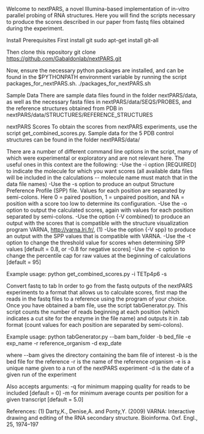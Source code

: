 Welcome to nextPARS, a novel Illumina-based implementation of in-vitro parallel probing of RNA structures.
Here you will find the scripts necessary to produce the scores described in our paper from fastq files obtained during the experiment.

Install Prerequisites
First install git
sudo apt-get install git-all

Then clone this repository
git clone https://github.com/Gabaldonlab/nextPARS.git

Now, ensure the necessary python packages are installed, and can be found in the $PYTHONPATH environment variable by running the script packages_for_nextPARS.sh.
  ./packages_for_nextPARS.sh



Sample Data
There are sample data files found in the folder nextPARS/data, as well as the necessary fasta files in nextPARS/data/SEQS/PROBES, and the reference structures obtained from PDB in nextPARS/data/STRUCTURES/REFERENCE_STRUCTURES



nextPARS Scores
To obtain the scores from nextPARS experiments, use the script get_combined_scores.py. Sample data for the 5 PDB control structures can be found in the folder nextPARS/data/

There are a number of different command line options in the script, many of which were experimental or exploratory and are not relevant here. The useful ones in this context are the following:
  -Use the -i option [REQUIRED] to indicate the molecule for which you want scores (all available data files will be included in the calculations -- molecule name must match that in the data file names)
  -Use the -s option to produce an output Structure Preference Profile (SPP) file. Values for each position are separated by semi-colons.
     Here 0 = paired position, 1 = unpaired position, and NA = position with a score too low to determine its configuration.
  -Use the -o option to output the calculated scores, again with values for each position separated by semi-colons.
  -Use the option {-V combined} to produce an output with the scores that is compatible with the structure visualization program VARNA, http://varna.lri.fr/, (1)
  -Use the option {-V spp} to produce an output with the SPP values that is compatible with VARNA.
  -Use the -t option to change the threshold value for scores when determining SPP values [default = 0.8, or -0.8 for negative scores]
  -Use the -c option to change the percentile cap for raw values at the beginning of calculations [default = 95]

Example usage:
  python get_combined_scores.py -i TETp4p6 -s



Convert fastq to tab
In order to go from the fastq outputs of the nextPARS experiments to a format that allows us to calculate scores, first map the reads in the fastq files to a reference using the program of your choice.
Once you have obtained a bam file, use the script tabGenerator.py.
This script counts the number of reads beginning at each position (which indicates a cut site for the enzyme in the file name) and outputs it 
in .tab format (count values for each position are separated by semi-colons).

Example usage:
  python tabGenerator.py --bam bam_folder -b bed_file -e exp_name -r reference_organism -d exp_date

where 
  --bam gives the directory containing the bam file of interest
  -b is the bed file for the reference
  -r is the name of the reference organism
  -e is a unique name given to a run of the nextPARS experiment
  -d is the date of a given run of the experiment

Also accepts arguments: 
  -q for minimum mapping quality for reads to be included [default = 0]
  -m for minimum average counts per position for a given transcript [default = 5.0]





References:
(1) Darty,K., Denise,A. and Ponty,Y. (2009) VARNA: Interactive drawing and editing of the RNA secondary structure. Bioinforma. Oxf. Engl., 25, 1974–197
